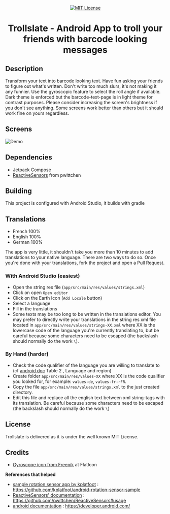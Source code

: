<p align="center">
      <a href="https://scott-hamilton.mit-license.org/"><img alt="MIT License" src="https://img.shields.io/badge/License-MIT-525252.svg?labelColor=292929&logo=creative%20commons&style=for-the-badge" /></a>
</p>
<h1 align="center">Trollslate - Android App to troll your friends with barcode looking messages</h1>

## Description
Transform your text into barcode looking text.
Have fun asking your friends to figure out what's written.
Don't write too much slurs, it's not making it any funnier.
Use the gyroscopic feature to select the roll angle if available.
Dark theme is enforced but the barcode-text-page is in light theme for contrast purposes.
Please consider increasing the screen's brightness if you don't see anything.
Some screens work better than others but it should work fine on yours regardless.

## Screens
![Demo](https://user-images.githubusercontent.com/24496705/155399458-58716f80-02a0-431c-9125-8aca085e0d35.gif)

## Dependencies
 - Jetpack Compose
 - [ReactiveSensors](https://github.com/pwittchen/ReactiveSensors) from pwittchen

## Building
This project is configured with Android Studio, it builds with gradle

## Translations
 - French 100%
 - English 100%
 - German 100%

The app is very little, it shouldn't take you more than 10 minutes
to add translations to your native language. There are two ways to do so.
Once you're done with your translations, fork the project and open a Pull Request.

### With Android Studio (easiest)
 - Open the string res file (`app/src/main/res/values/strings.xml`)
 - Click on open `Open editor`
 - Click on the Earth Icon (`Add Locale` button)
 - Select a language
 - Fill in the translations
 - Some texts may be too long to be written in the translations editor. 
 You may prefer to directly write your translations in the string res
 xml file located in `app/src/main/res/values/strings-XX.xml` where XX
 is the lowercase code of the language you're currently translating to,
 but be careful because some characters need to be escaped
 (the backslash should normally do the work `\`).

### By Hand (harder)
 - Check the code qualifier of the language you are willing to translate to
 (cf [android doc](https://developer.android.com/guide/topics/resources/providing-resources#AlternativeResources)
 Table 2., Language and region)
 - Create folder `app/src/main/res/values-XX` where XX is the code qualifier
 you looked for, for example: `values-de`, `values-fr-rFR`.
 - Copy the file `app/src/main/res/values/strings.xml` to the just created directory.
 - Edit this file and replace all the english text between xml string-tags with its translation.
 Be careful because some characters need to be escaped
 (the backslash should normally do the work `\`)


## License
Trollslate is delivered as it is under the well known MIT License.

## Credits
 - [Gyroscope icon from Freepik](https://www.flaticon.com/free-icons/rotate) at FlatIcon

**References that helped**
 - [sample rotation sensor app by kplatfoot] : <https://github.com/kplatfoot/android-rotation-sensor-sample>
 - [ReactiveSensors' documentation] : <https://github.com/pwittchen/ReactiveSensors#usage>
 - [android documentation] : <https://developer.android.com/>

[//]: # (These are reference links used in the body of this note and get stripped out when the markdown processor does its job. There is no need to format nicely because it shouldn't be seen. Thanks SO - http://stackoverflow.com/questions/4823468/store-comments-in-markdown-syntax)

   [sample rotation sensor app by kplatfoot]: <https://github.com/kplatfoot/android-rotation-sensor-sample>
   [ReactiveSensors' documentation]: <https://github.com/pwittchen/ReactiveSensors#usage>
   [android documentation]: <https://developer.android.com/>
